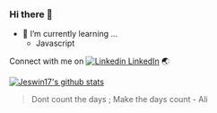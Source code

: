 ### Hi there 👋

<!--
**Jeswin17/Jeswin17** is a ✨ _special_ ✨ repository because its `README.md` (this file) appears on your GitHub profile.

Here are some ideas to get you started:

- 🔭 I’m currently working on ...
- 🌱 I’m currently learning ...
- 👯 I’m looking to collaborate on ...
- 🤔 I’m looking for help with ...
- 💬 Ask me about ...
- 📫 How to reach me: ...
- 😄 Pronouns: ...
- ⚡ Fun fact: ...
-->

- 🌱 I’m currently learning ... 
    * Javascript

Connect with me on [![Linkedin](https://i.stack.imgur.com/gVE0j.png) LinkedIn](https://www.linkedin.com/jeswin) 🌏

[![Jeswin17's github stats](https://github-readme-stats.vercel.app/api?username=Jeswin17&show_icons=true&theme=radical)](https://github.com/Jeswin17/github-readme-stats)

> Dont count the days ; Make the days count - Ali
